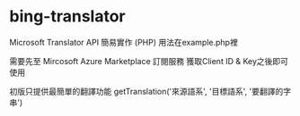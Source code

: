 # bing-translator
Microsoft Translator API 簡易實作 (PHP)
用法在example.php裡

需要先至 Mircosoft Azure Marketplace 訂閱服務
獲取Client ID & Key之後即可使用

初版只提供最簡單的翻譯功能 getTranslation('來源語系', '目標語系', '要翻譯的字串')
